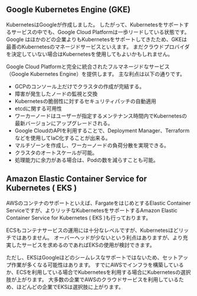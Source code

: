 




## Google Kubernetes Engine (GKE)

KubernetesはGoogleが作成しました。
したがって、Kubernetesをサポートするサービスの中でも、Google Cloud Platformは一歩リードしている状態です。
Google はほかのどの企業よりもKubernetesをサポートしてきたため、GKEは最善のKubernetesのマネージドサービスといえます。
まだクラウドプロバイダを決定していない場合はKubernetesを使用してもよいかもしれません。

Google Cloud Platformと完全に統合されたフルマネージドなサービス（Google Kubernetes Engine）を提供します。
主な利点は以下の通りです。

- GCPのコンソール上だけでクラスタの作成が完結する。
- 障害が発生したノードの監視と交換
- Kubernetesの脆弱性に対するセキュリティパッチの自動適用
- etcdに関する可用性
- ワーカーノードはユーザーが指定するメンテナンス時間内でKubernetesの最新バージョンにアップグレードされる。
- Google CloudのAPIを利用することで、Deployment Manager、Terraformなどを使用してIaC化することが出来る。
- マルチゾーンを作成し、ワーカーノードの負荷分散を実現できる。
- クラスタのオートスケールが可能。
- 処理能力に余力がある場合は、Podの数を減らすことも可能。


## Amazon Elastic Container Service for Kubernetes ( EKS )

AWSのコンテナのサポートといえば、FargateをはじめとするElastic Container Serviceですが、よりリッチなKubernetesをサポートするAmazon Elastic Container Service for Kubernetes ( EKS )も行っております。

ECSもコンテナサービスの運用には十分なレベルですが、Kubernetesほどリッチではありません。
オーバーヘッドが少ないという利点はありますが、より充実したサービスを求めるのであればEKSの使用が検討できます。

ただし、EKSはGoogleほどのシームレスなサポートではないため、セットアップ作業が多くなる可能性はあります。
すでにAWSでインフラを構築しているか、ECSを利用している場合でKubernetesを利用する場合にKubernetesの選択肢が上がります。
大多数の企業でAWSのクラウドサービスを利用しているため、ほどんどの企業でEKSは選択肢に上がります。













